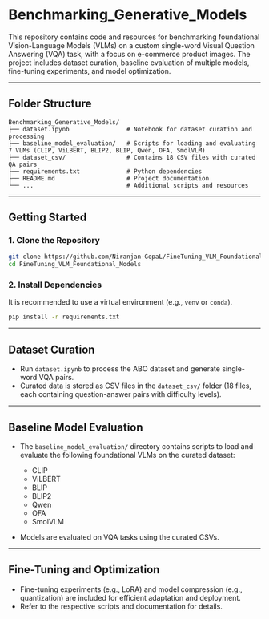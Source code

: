 # Benchmarking_Generative_Models

This repository contains code and resources for benchmarking foundational Vision-Language Models (VLMs) on a custom single-word Visual Question Answering (VQA) task, with a focus on e-commerce product images. The project includes dataset curation, baseline evaluation of multiple models, fine-tuning experiments, and model optimization.

---

## Folder Structure

```
Benchmarking_Generative_Models/
├── dataset.ipynb                # Notebook for dataset curation and processing
├── baseline_model_evaluation/   # Scripts for loading and evaluating 7 VLMs (CLIP, ViLBERT, BLIP2, BLIP, Qwen, OFA, SmolVLM)
├── dataset_csv/                 # Contains 18 CSV files with curated QA pairs
├── requirements.txt             # Python dependencies
├── README.md                    # Project documentation
└── ...                          # Additional scripts and resources
```

---

## Getting Started

### 1. Clone the Repository

```bash
git clone https://github.com/Niranjan-GopaL/FineTuning_VLM_Foundational_Models.git
cd FineTuning_VLM_Foundational_Models
```

### 2. Install Dependencies

It is recommended to use a virtual environment (e.g., `venv` or `conda`).

```bash
pip install -r requirements.txt
```

---

## Dataset Curation

- Run `dataset.ipynb` to process the ABO dataset and generate single-word VQA pairs.
- Curated data is stored as CSV files in the `dataset_csv/` folder (18 files, each containing question-answer pairs with difficulty levels).

---

## Baseline Model Evaluation

- The `baseline_model_evaluation/` directory contains scripts to load and evaluate the following foundational VLMs on the curated dataset:
    - CLIP
    - ViLBERT
    - BLIP
    - BLIP2
    - Qwen
    - OFA
    - SmolVLM

- Models are evaluated on VQA tasks using the curated CSVs.

---

## Fine-Tuning and Optimization

- Fine-tuning experiments (e.g., LoRA) and model compression (e.g., quantization) are included for efficient adaptation and deployment.
- Refer to the respective scripts and documentation for details.

